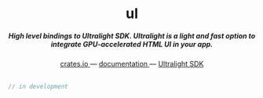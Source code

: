 <h1 align="center">ul</h1>

<h5 align="center">High level bindings to Ultralight SDK. Ultralight is a light and fast option to integrate GPU-accelerated HTML UI in your app.</h5>

<div align="center">
  <a href="https://crates.io/crates/ul">
    crates.io
  </a>
  —
  <a href="https://docs.rs/ul/latest/ul/">
    documentation
  </a>
  —
  <a href="https://ultralig.ht">
    Ultralight SDK
  </a>
</div>

<br />

```rust
// in development
```

